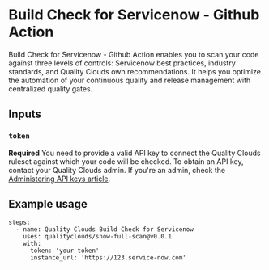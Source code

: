 # Build Check for Servicenow - Github Action

Build Check for Servicenow - Github Action enables you to scan your code against three levels of controls: Servicenow best practices, industry standards, and Quality Clouds own recommendations. It helps you optimize the automation of your continuous quality and release management with centralized quality gates.

## Inputs

### `token`

**Required** You need to provide a valid API key to connect the Quality Clouds ruleset against which your code will be checked. 
To obtain an API key, contact your Quality Clouds admin. If you're an admin, check the [Administering API keys article](https://docs.qualityclouds.com/qcd/administering-api-keys-31721787.html).

## Example usage

```
steps:
  - name: Quality Clouds Build Check for Servicenow
    uses: qualityclouds/snow-full-scan@v0.0.1
    with:
      token: 'your-token'
      instance_url: 'https://123.service-now.com'
```